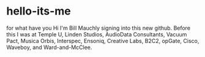 # hello-its-me
for what have you
Hi I'm Bill Mauchly signing into this new github.
Before this I was at Temple U, Linden Studios, AudioData Consultants, Vacuum Pact, Musica Orbis, Interspec, Ensoniq, Creative Labs, B2C2, opGate, Cisco, Waveboy, and Ward-and-McClee.


